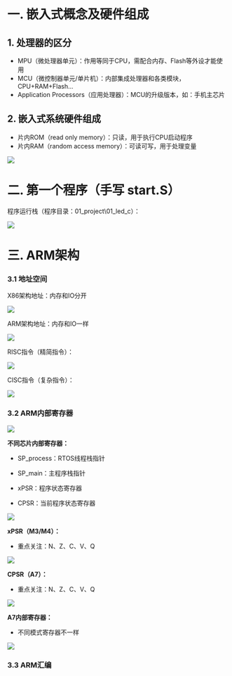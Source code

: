 # 一. 嵌入式概念及硬件组成

## 1. 处理器的区分

* MPU（微处理器单元）：作用等同于CPU，需配合内存、Flash等外设才能使用
* MCU（微控制器单元/单片机）：内部集成处理器和各类模块，CPU+RAM+Flash...
* Application Processors（应用处理器）：MCU的升级版本，如：手机主芯片

## 2. 嵌入式系统硬件组成

* 片内ROM（read only memory）：只读，用于执行CPU启动程序
* 片内RAM（random access memory）：可读可写，用于处理变量

<img src = ".\00_pic\01_嵌入式概念及硬件组成\P1.png" style = "zoom:100%">



# 二. 第一个程序（手写 start.S）

程序运行栈（程序目录：01_project\01_led_c）：

<img src = ".\00_pic\02_第一个程序（手写start.S）\P1.png" style = "zoom:100%">



# 三. ARM架构

### 3.1 地址空间

X86架构地址：内存和IO分开

<img src = ".\00_pic\03_ARM架构\P1.png" style = "zoom:100%">

ARM架构地址：内存和IO一样

<img src = ".\00_pic\03_ARM架构\P2.png" style = "zoom:100%">

RISC指令（精简指令）：

<img src = ".\00_pic\03_ARM架构\P3.png" style = "zoom:100%">

CISC指令（复杂指令）：

<img src = ".\00_pic\03_ARM架构\P4.png" style = "zoom:100%">



### 3.2 ARM内部寄存器

<img src = ".\00_pic\03_ARM架构\P5.png" style = "zoom:100%">

**不同芯片内部寄存器：**

* SP_process：RTOS线程栈指针
* SP_main：主程序栈指针

* xPSR：程序状态寄存器

* CPSR：当前程序状态寄存器

<img src = ".\00_pic\03_ARM架构\P6.png" style = "zoom:100%">

**xPSR（M3/M4）：**

* 重点关注：N、Z、C、V、Q

<img src = ".\00_pic\03_ARM架构\P7.png" style = "zoom:100%">

**CPSR（A7）：**

* 重点关注：N、Z、C、V、Q

<img src = ".\00_pic\03_ARM架构\P8.png" style = "zoom:100%">

**A7内部寄存器：**

* 不同模式寄存器不一样

<img src = ".\00_pic\03_ARM架构\P9.png" style = "zoom:100%">

### 3.3 ARM汇编
